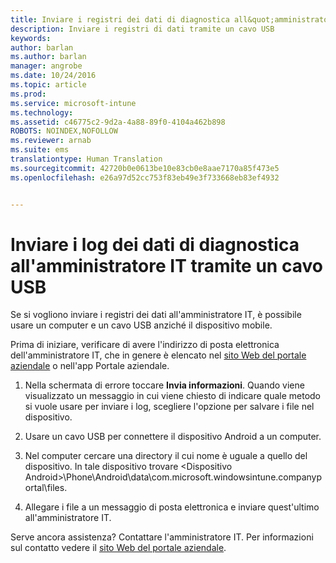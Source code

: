 ```yaml
---
title: Inviare i registri dei dati di diagnostica all&quot;amministratore IT tramite un cavo USB | Microsoft Intune
description: Inviare i registri di dati tramite un cavo USB
keywords: 
author: barlan
ms.author: barlan
manager: angrobe
ms.date: 10/24/2016
ms.topic: article
ms.prod: 
ms.service: microsoft-intune
ms.technology: 
ms.assetid: c46775c2-9d2a-4a88-89f0-4104a462b898
ROBOTS: NOINDEX,NOFOLLOW
ms.reviewer: arnab
ms.suite: ems
translationtype: Human Translation
ms.sourcegitcommit: 42720b0e0613be10e83cb0e8aae7170a85f473e5
ms.openlocfilehash: e26a97d52cc753f83eb49e3f733668eb83ef4932


---
```



# Inviare i log dei dati di diagnostica all'amministratore IT tramite un cavo USB

Se si vogliono inviare i registri dei dati all'amministratore IT, è possibile usare un computer e un cavo USB anziché il dispositivo mobile.

 Prima di iniziare, verificare di avere l'indirizzo di posta elettronica dell'amministratore IT, che in genere è elencato nel [sito Web del portale aziendale](http://portal.manage.microsoft.com) o nell'app Portale aziendale.

1.  Nella schermata di errore toccare **Invia informazioni**. Quando viene visualizzato un messaggio in cui viene chiesto di indicare quale metodo si vuole usare per inviare i log, scegliere l'opzione per salvare i file nel dispositivo.

2.  Usare un cavo USB per connettere il dispositivo Android a un computer.

3.  Nel computer cercare una directory il cui nome è uguale a quello del dispositivo. In tale dispositivo trovare &lt;Dispositivo Android&gt;\Phone\Android\data\com.microsoft.windowsintune.companyportal\files\.

4.  Allegare i file a un messaggio di posta elettronica e inviare quest'ultimo all'amministratore IT.

Serve ancora assistenza? Contattare l'amministratore IT. Per informazioni sul contatto vedere il [sito Web del portale aziendale](http://portal.manage.microsoft.com).



<!--HONumber=Oct16_HO2-->


